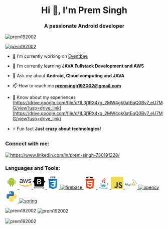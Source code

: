 <h1 align="center">Hi 👋, I'm Prem Singh</h1>
<h3 align="center">A passionate Android developer</h3>

<p align="left"> <img src="https://komarev.com/ghpvc/?username=prem192002&label=Profile%20views&color=0e75b6&style=flat" alt="prem192002" /> </p>

<p align="left"> <a href="https://github.com/ryo-ma/github-profile-trophy"><img src="https://github-profile-trophy.vercel.app/?username=prem192002" alt="prem192002" /></a> </p>

- 🔭 I’m currently working on [Eventbee](https://github.com/Prem192002/Eventbee)

- 🌱 I’m currently learning **JAVA Fullstack Development and AWS**

- 💬 Ask me about **Android, Cloud computing and JAVA**

- 📫 How to reach me **premsingh192002@gmail.com**

- 📄 Know about my experiences [https://drive.google.com/file/d/1L3j1RX4xg_2MW4gk0atEqQ0Bv7_eU7MG/view?usp=drive_link](https://drive.google.com/file/d/1L3j1RX4xg_2MW4gk0atEqQ0Bv7_eU7MG/view?usp=drive_link)

- ⚡ Fun fact **Just crazy about technologies!**

<h3 align="left">Connect with me:</h3>
<p align="left">
<a href="https://linkedin.com/in/https://www.linkedin.com/in/prem-singh-730191228/" target="blank"><img align="center" src="https://raw.githubusercontent.com/rahuldkjain/github-profile-readme-generator/master/src/images/icons/Social/linked-in-alt.svg" alt="https://www.linkedin.com/in/prem-singh-730191228/" height="30" width="40" /></a>
</p>

<h3 align="left">Languages and Tools:</h3>
<p align="left"> <a href="https://developer.android.com" target="_blank" rel="noreferrer"> <img src="https://raw.githubusercontent.com/devicons/devicon/master/icons/android/android-original-wordmark.svg" alt="android" width="40" height="40"/> </a> <a href="https://aws.amazon.com" target="_blank" rel="noreferrer"> <img src="https://raw.githubusercontent.com/devicons/devicon/master/icons/amazonwebservices/amazonwebservices-original-wordmark.svg" alt="aws" width="40" height="40"/> </a> <a href="https://getbootstrap.com" target="_blank" rel="noreferrer"> <img src="https://raw.githubusercontent.com/devicons/devicon/master/icons/bootstrap/bootstrap-plain-wordmark.svg" alt="bootstrap" width="40" height="40"/> </a> <a href="https://www.w3schools.com/css/" target="_blank" rel="noreferrer"> <img src="https://raw.githubusercontent.com/devicons/devicon/master/icons/css3/css3-original-wordmark.svg" alt="css3" width="40" height="40"/> </a> <a href="https://firebase.google.com/" target="_blank" rel="noreferrer"> <img src="https://www.vectorlogo.zone/logos/firebase/firebase-icon.svg" alt="firebase" width="40" height="40"/> </a> <a href="https://www.w3.org/html/" target="_blank" rel="noreferrer"> <img src="https://raw.githubusercontent.com/devicons/devicon/master/icons/html5/html5-original-wordmark.svg" alt="html5" width="40" height="40"/> </a> <a href="https://www.java.com" target="_blank" rel="noreferrer"> <img src="https://raw.githubusercontent.com/devicons/devicon/master/icons/java/java-original.svg" alt="java" width="40" height="40"/> </a> <a href="https://developer.mozilla.org/en-US/docs/Web/JavaScript" target="_blank" rel="noreferrer"> <img src="https://raw.githubusercontent.com/devicons/devicon/master/icons/javascript/javascript-original.svg" alt="javascript" width="40" height="40"/> </a> <a href="https://www.mysql.com/" target="_blank" rel="noreferrer"> <img src="https://raw.githubusercontent.com/devicons/devicon/master/icons/mysql/mysql-original-wordmark.svg" alt="mysql" width="40" height="40"/> </a> <a href="https://opencv.org/" target="_blank" rel="noreferrer"> <img src="https://www.vectorlogo.zone/logos/opencv/opencv-icon.svg" alt="opencv" width="40" height="40"/> </a> <a href="https://www.python.org" target="_blank" rel="noreferrer"> <img src="https://raw.githubusercontent.com/devicons/devicon/master/icons/python/python-original.svg" alt="python" width="40" height="40"/> </a> <a href="https://spring.io/" target="_blank" rel="noreferrer"> <img src="https://www.vectorlogo.zone/logos/springio/springio-icon.svg" alt="spring" width="40" height="40"/> </a> </p>

<p><img align="left" src="https://github-readme-stats.vercel.app/api/top-langs?username=prem192002&show_icons=true&locale=en&layout=compact" alt="prem192002" /></p>

<p>&nbsp;<img align="center" src="https://github-readme-stats.vercel.app/api?username=prem192002&show_icons=true&locale=en" alt="prem192002" /></p>

<p><img align="center" src="https://github-readme-streak-stats.herokuapp.com/?user=prem192002&" alt="prem192002" /></p>
